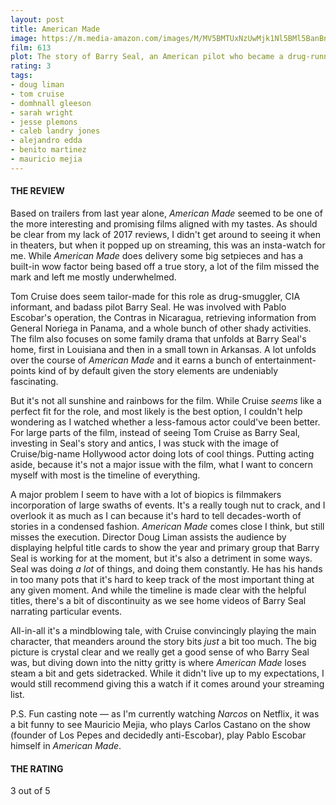 ```yaml
---
layout: post
title: American Made
image: https://m.media-amazon.com/images/M/MV5BMTUxNzUwMjk1Nl5BMl5BanBnXkFtZTgwNDkwODI1MjI@._V1_UX182_CR0,0,182,268_AL_.jpg
film: 613
plot: The story of Barry Seal, an American pilot who became a drug-runner for the CIA in the 1980s in a clandestine operation that would be exposed as the Iran-Contra Affair.
rating: 3
tags:
- doug liman
- tom cruise
- domhnall gleeson
- sarah wright
- jesse plemons
- caleb landry jones
- alejandro edda
- benito martinez
- mauricio mejia
---
```


#### THE REVIEW
Based on trailers from last year alone, *American Made* seemed to be one of the more interesting and promising films aligned with my tastes. As should be clear from my lack of 2017 reviews, I didn't get around to seeing it when in theaters, but when it popped up on streaming, this was an insta-watch for me. While *American Made* does delivery some big setpieces and has a built-in wow factor being based off a true story, a lot of the film missed the mark and left me mostly underwhelmed.

Tom Cruise does seem tailor-made for this role as drug-smuggler, CIA informant, and badass pilot Barry Seal. He was involved with Pablo Escobar's operation, the Contras in Nicaragua, retrieving information from General Noriega in Panama, and a whole bunch of other shady activities. The film also focuses on some family drama that unfolds at Barry Seal's home, first in Louisiana and then in a small town in Arkansas. A lot unfolds over the course of *American Made* and it earns a bunch of entertainment-points kind of by default given the story elements are undeniably fascinating.

But it's not all sunshine and rainbows for the film. While Cruise *seems* like a perfect fit for the role, and most likely is the best option, I couldn't help wondering as I watched whether a less-famous actor could've been better. For large parts of the film, instead of seeing Tom Cruise as Barry Seal, investing in Seal's story and antics, I was stuck with the image of Cruise/big-name Hollywood actor doing lots of cool things. Putting acting aside, because it's not a major issue with the film, what I want to concern myself with most is the timeline of everything.

A major problem I seem to have with a lot of biopics is filmmakers incorporation of large swaths of events. It's a really tough nut to crack, and I overlook it as much as I can because it's hard to tell decades-worth of stories in a condensed fashion. *American Made* comes close I think, but still misses the execution. Director Doug Liman assists the audience by displaying helpful title cards to show the year and primary group that Barry Seal is working for at the moment, but it's also a detriment in some ways. Seal was doing *a lot* of things, and doing them constantly. He has his hands in too many pots that it's hard to keep track of the most important thing at any given moment. And while the timeline is made clear with the helpful titles, there's a bit of discontinuity as we see home videos of Barry Seal narrating particular events.

All-in-all it's a mindblowing tale, with Cruise convincingly playing the main character, that meanders around the story bits *just* a bit too much. The big picture is crystal clear and we really get a good sense of who Barry Seal was, but diving down into the nitty gritty is where *American Made* loses steam a bit and gets sidetracked. While it didn't live up to my expectations, I would still recommend giving this a watch if it comes around your streaming list.

P.S. Fun casting note &mdash; as I'm currently watching *Narcos* on Netflix, it was a bit funny to see Mauricio Mejia, who plays Carlos Castano on the show (founder of Los Pepes and decidedly anti-Escobar), play Pablo Escobar himself in *American Made*.

#### THE RATING
3 out of 5